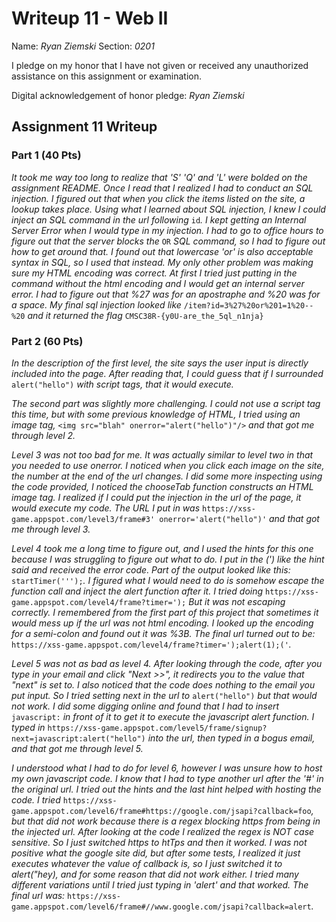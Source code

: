 Writeup 11 - Web II
=====

Name: *Ryan Ziemski*
Section: *0201*

I pledge on my honor that I have not given or received any unauthorized assistance on this assignment or examination.

Digital acknowledgement of honor pledge: *Ryan Ziemski*

## Assignment 11 Writeup

### Part 1 (40 Pts)
*It took me way too long to realize that 'S' 'Q' and 'L' were bolded on the assignment README. Once I read that I realized I had to conduct an SQL injection. I figured out that when you click the items listed on the site, a lookup takes place. Using what I learned about SQL injection, I knew I could inject an SQL command in the url following* `id`*. I kept getting an Internal Server Error when I would type in my injection. I had to go to office hours to figure out that the server blocks the* `OR` *SQL command, so I had to figure out how to get around that. I found out that lowercase 'or' is also acceptable syntax in SQL, so I used that instead. My only other problem was making sure my HTML encoding was correct. At first I tried just putting in the command without the html encoding and I would get an internal server error. I had to figure out that %27 was for an apostraphe and %20 was for a space. My final sql injection looked like* `/item?id=3%27%20or%201=1%20--%20` *and it returned the flag* `CMSC38R-{y0U-are_the_5ql_n1nja}`

### Part 2 (60 Pts)
*In the description of the first level, the site says the user input is directly included into the page. After reading that, I could guess that if I surrounded* `alert("hello")` *with script tags, that it would execute.*

*The second part was slightly more challenging. I could not use a script tag this time, but with some previous knowledge of HTML, I tried using an image tag,* `<img src="blah" onerror="alert("hello")"/>` *and that got me through level 2.*

*Level 3 was not too bad for me. It was actually similar to level two in that you needed to use onerror. I noticed when you click each image on the site, the number at the end of the url changes. I did some more inspecting using the code provided, I noticed the chooseTab function constructs an HTML image tag. I realized if I could put the injection in the url of the page, it would execute my code. The URL I put in was* `https://xss-game.appspot.com/level3/frame#3' onerror='alert("hello")'` *and that got me through level 3.*

*Level 4 took me a long time to figure out, and I used the hints for this one because I was struggling to figure out what to do. I put in the (') like the hint said and received the error code. Part of the output looked like this:* `startTimer(''');`*. I figured what I would need to do is somehow escape the function call and inject the alert function after it. I tried doing* `https://xss-game.appspot.com/level4/frame?timer=');` *But it was not escaping correctly. I remembered from the first part of this project that sometimes it would mess up if the url was not html encoding. I looked up the encoding for a semi-colon and found out it was %3B. The final url turned out to be:* `https://xss-game.appspot.com/level4/frame?timer=');alert(1);('`*.*

*Level 5 was not as bad as level 4. After looking through the code, after you type in your email and click "Next >>", it redirects you to the value that "next" is set to. I also noticed that the code does nothing to the email you put input. So I tried setting next in the url to* `alert("hello")` *but that would not work. I did some digging online and found that I had to insert* `javascript:` *in front of it to get it to execute the javascript alert function. I typed in* `https://xss-game.appspot.com/level5/frame/signup?next=javascript:alert("hello")` *into the url, then typed in a bogus email, and that got me through level 5.*

*I understood what I had to do for level 6, however I was unsure how to host my own javascript code. I know that I had to type another url after the '#' in the original url. I tried out the hints and the last hint helped with hosting the code. I tried* `https://xss-game.appspot.com/level6/frame#https://google.com/jsapi?callback=foo`*, but that did not work because there is a regex blocking https from being in the injected url. After looking at the code I realized the regex is NOT case sensitive. So I just switched https to htTps and then it worked. I was not positive what the google site did, but after some tests, I realized it just executes whatever the value of callback is, so I just switched it to alert("hey), and for some reason that did not work either. I tried many different variations until I tried just typing in 'alert' and that worked. The final url was:* `https://xss-game.appspot.com/level6/frame#//www.google.com/jsapi?callback=alert`*.*  